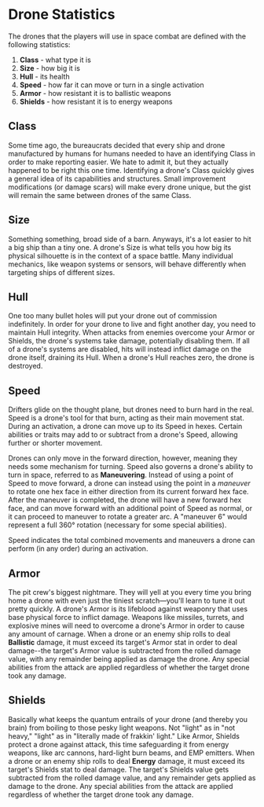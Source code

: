 # Drone Statistics

The drones that the players will use in space combat are defined with the following statistics:

1. **Class** - what type it is
2. **Size** - how big it is
3. **Hull** - its health
4. **Speed** - how far it can move or turn in a single activation
5. **Armor** - how resistant it is to ballistic weapons
6. **Shields** - how resistant it is to energy weapons

## Class

Some time ago, the bureaucrats decided that every ship and drone manufactured by humans for humans needed to have an identifying Class in order to make reporting easier. We hate to admit it, but they actually happened to be right this one time. Identifying a drone's Class quickly gives a general idea of its capabilities and structures. Small improvement modifications (or damage scars) will make every drone unique, but the gist will remain the same between drones of the same Class.

## Size

Something something, broad side of a barn. Anyways, it's a lot easier to hit a big ship than a tiny one. A drone's Size is what tells you how big its physical silhouette is in the context of a space battle. Many individual mechanics, like weapon systems or sensors, will behave differently when targeting ships of different sizes.

## Hull

One too many bullet holes will put your drone out of commission indefinitely. In order for your drone to live and fight another day, you need to maintain Hull integrity. When attacks from enemies overcome your Armor or Shields, the drone's systems take damage, potentially disabling them. If all of a drone's systems are disabled, hits will instead inflict damage on the drone itself, draining its Hull. When a drone's Hull reaches zero, the drone is destroyed.

## Speed

Drifters glide on the thought plane, but drones need to burn hard in the real. Speed is a drone's tool for that burn, acting as their main movement stat. During an activation, a drone can move up to its Speed in hexes. Certain abilities or traits may add to or subtract from a drone's Speed, allowing further or shorter movement.

Drones can only move in the forward direction, however, meaning they needs some mechanism for turning. Speed also governs a drone's ability to turn in space, referred to as **Maneuvering**. Instead of using a point of Speed to move forward, a drone can instead using the point in a *maneuver* to rotate one hex face in either direction from its current forward hex face. After the maneuver is completed, the drone will have a new forward hex face, and can move forward with an additional point of Speed as normal, or it can proceed to maneuver to rotate a greater arc. A "maneuver 6" would represent a full 360° rotation (necessary for some special abilities).

Speed indicates the total combined movements and maneuvers a drone can perform (in any order) during an activation.

## Armor

The pit crew's biggest nightmare. They will yell at you every time you bring home a drone with even just the tiniest scratch—you'll learn to tune it out pretty quickly. A drone's Armor is its lifeblood against weaponry that uses base physical force to inflict damage. Weapons like missiles, turrets, and explosive mines will need to overcome a drone's Armor in order to cause any amount of carnage. When a drone or an enemy ship rolls to deal **Ballistic** damage, it must exceed its target's Armor stat in order to deal damage--the target's Armor value is subtracted from the rolled damage value, with any remainder being applied as damage the drone. Any special abilities from the attack are applied regardless of whether the target drone took any damage.

## Shields

Basically what keeps the quantum entrails of your drone (and thereby you brain) from boiling to those pesky light weapons. Not "light" as in "not heavy," "light" as in "literally made of frakkin' light." Like Armor, Shields protect a drone against attack, this time safeguarding it from energy weapons, like arc cannons, hard-light burn beams, and EMP emitters. When a drone or an enemy ship rolls to deal **Energy** damage, it must exceed its target's Shields stat to deal damage. The target's Shields value gets subtracted from the rolled damage value, and any remainder gets applied as damage to the drone. Any special abilities from the attack are applied regardless of whether the target drone took any damage.
